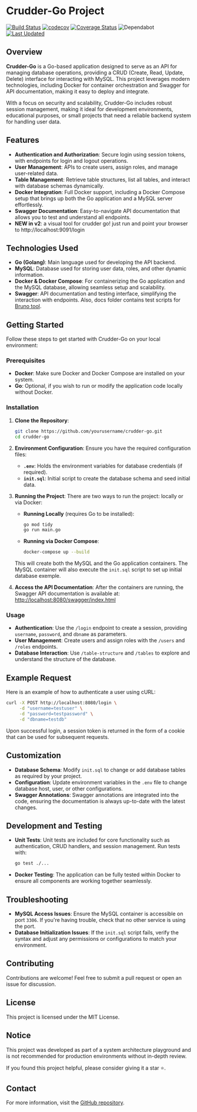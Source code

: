 # Crudder-Go Project

[![Build Status](https://github.com/mmilk23/crudder-go/actions/workflows/go.yml/badge.svg)](https://github.com/mmilk23/crudder-go/actions)
[![codecov](https://codecov.io/gh/mmilk23/crudder-go/branch/main/graph/badge.svg)](https://codecov.io/gh/mmilk23/crudder-go)
[![Coverage Status](https://coveralls.io/repos/github/mmilk23/crudder-go/badge.svg)](https://coveralls.io/github/mmilk23/crudder-go)
![Dependabot](https://img.shields.io/badge/Dependabot-enabled-brightgreen)
[![Last Updated](https://img.shields.io/github/last-commit/mmilk23/crudder-go.svg)](https://github.com/mmilk23/crudder-go/commits/main)



## Overview
**Crudder-Go** is a Go-based application designed to serve as an API for managing database operations, providing a CRUD (Create, Read, Update, Delete) interface for interacting with MySQL. This project leverages modern technologies, including Docker for container orchestration and Swagger for API documentation, making it easy to deploy and integrate.

With a focus on security and scalability, Crudder-Go includes robust session management, making it ideal for development environments, educational purposes, or small projects that need a reliable backend system for handling user data.

## Features
- **Authentication and Authorization**: Secure login using session tokens, with endpoints for login and logout operations.
- **User Management**: APIs to create users, assign roles, and manage user-related data.
- **Table Management**: Retrieve table structures, list all tables, and interact with database schemas dynamically.
- **Docker Integration**: Full Docker support, including a Docker Compose setup that brings up both the Go application and a MySQL server effortlessly.
- **Swagger Documentation**: Easy-to-navigate API documentation that allows you to test and understand all endpoints.
- **NEW in v2**: a visual tool for crudder go! just run and point your browser to http://localhost:9091/login



## Technologies Used
- **Go (Golang)**: Main language used for developing the API backend.
- **MySQL**: Database used for storing user data, roles, and other dynamic information.
- **Docker & Docker Compose**: For containerizing the Go application and the MySQL database, allowing seamless setup and scalability.
- **Swagger**: API documentation and testing interface, simplifying the interaction with endpoints. Also, docs folder contains test scripts for [Bruno tool](https://github.com/usebruno/bruno).


## Getting Started
Follow these steps to get started with Crudder-Go on your local environment:

### Prerequisites
- **Docker**: Make sure Docker and Docker Compose are installed on your system.
- **Go**: Optional, if you wish to run or modify the application code locally without Docker.

### Installation
1. **Clone the Repository**:
   ```sh
   git clone https://github.com/yourusername/crudder-go.git
   cd crudder-go
   ```

2. **Environment Configuration**:
   Ensure you have the required configuration files:
   - **`.env`**: Holds the environment variables for database credentials (if required).
   - **`init.sql`**: Initial script to create the database schema and seed initial data.

3. **Running the Project**:
   There are two ways to run the project: locally or via Docker:

   - **Running Locally** (requires Go to be installed):
     ```sh
     go mod tidy
     go run main.go
     ```

   - **Running via Docker Compose**:
     ```sh
     docker-compose up --build
     ```
   This will create both the MySQL and the Go application containers. The MySQL container will also execute the `init.sql` script to set up initial database exemple.

4. **Access the API Documentation**:
   After the containers are running, the Swagger API documentation is available at:
   [http://localhost:8080/swagger/index.html](http://localhost:8080/swagger/index.html)

### Usage
- **Authentication**: Use the `/login` endpoint to create a session, providing `username`, `password`, and `dbname` as parameters.
- **User Management**: Create users and assign roles with the `/users` and `/roles` endpoints.
- **Database Interaction**: Use `/table-structure` and `/tables` to explore and understand the structure of the database.

## Example Request
Here is an example of how to authenticate a user using cURL:

```sh
curl -X POST http://localhost:8080/login \
     -d "username=testuser" \
     -d "password=testpassword" \
     -d "dbname=testdb"
```

Upon successful login, a session token is returned in the form of a cookie that can be used for subsequent requests.

## Customization
- **Database Schema**: Modify `init.sql` to change or add database tables as required by your project.
- **Configuration**: Update environment variables in the `.env` file to change database host, user, or other configurations.
- **Swagger Annotations**: Swagger annotations are integrated into the code, ensuring the documentation is always up-to-date with the latest changes.

## Development and Testing
- **Unit Tests**: Unit tests are included for core functionality such as authentication, CRUD handlers, and session management. Run tests with:
  ```sh
  go test ./...
  ```
- **Docker Testing**: The application can be fully tested within Docker to ensure all components are working together seamlessly.

## Troubleshooting
- **MySQL Access Issues**: Ensure the MySQL container is accessible on port `3306`. If you're having trouble, check that no other service is using the port.
- **Database Initialization Issues**: If the `init.sql` script fails, verify the syntax and adjust any permissions or configurations to match your environment.

## Contributing
Contributions are welcome! Feel free to submit a pull request or open an issue for discussion.

## License
This project is licensed under the MIT License.

## Notice

This project was developed as part of a system architecture playground and is not recommended for production environments without in-depth review.

If you found this project helpful, please consider giving it a star ⭐️.

## Contact
For more information, visit the [GitHub repository](https://github.com/mmilk23/crudder-go).

